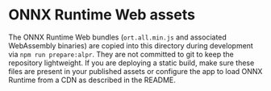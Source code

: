 # ONNX Runtime Web assets

The ONNX Runtime Web bundles (`ort.all.min.js` and associated WebAssembly
binaries) are copied into this directory during development via
`npm run prepare:alpr`. They are not committed to git to keep the repository
lightweight. If you are deploying a static build, make sure these files are
present in your published assets or configure the app to load ONNX Runtime from
a CDN as described in the README.
